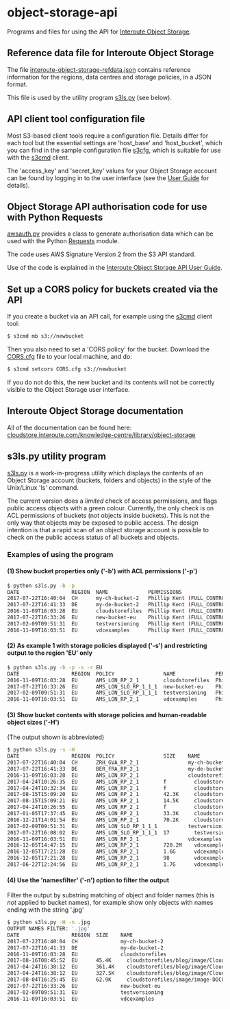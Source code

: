 # object-storage-api

Programs and files for using the API for [Interoute Object Storage](https://cloudstore.interoute.com/object-storage).

## Reference data file for Interoute Object Storage

The file [interoute-object-storage-refdata.json](https://raw.githubusercontent.com/Interoute/object-storage-api/master/interoute-object-storage-refdata.json) contains reference information for the regions, data centres and storage policies, in a JSON format.

This file is used by the utility program [s3ls.py](https://raw.githubusercontent.com/Interoute/object-storage-api/master/s3ls.py) (see below).

## API client tool configuration file

Most S3-based client tools require a configuration file. Details differ for each tool but the essential settings are 'host_base' and 'host_bucket', which you can find in the sample configuration file [s3cfg](https://raw.githubusercontent.com/Interoute/object-storage-api/master/s3cfg), which is suitable for use with the [s3cmd](http://s3tools.org/s3cmd) client. 

The 'access_key' and 'secret_key' values for your Object Storage account can be found by logging in to the user interface (see the [User Guide](https://cloudstore.interoute.com/knowledge-centre/library/object-storage-user-guide) for details).

## Object Storage API authorisation code for use with Python Requests

[awsauth.py](https://github.com/Interoute/object-storage-api/blob/master/awsauth.py) provides a class to generate authorisation data which can be used with the Python [Requests](http://docs.python-requests.org) module.

The code uses AWS Signature Version 2 from the S3 API standard.

Use of the code is explained in the [Interoute Object Storage API User Guide](https://cloudstore.interoute.com/knowledge-centre/library/object-storage-api-user-guide).

## Set up a CORS policy for buckets created via the API

If you create a bucket via an API call, for example using the [s3cmd](http://s3tools.org/s3cmd) client tool:

```sh
$ s3cmd mb s3://newbucket
```
Then you also need to set a 'CORS policy' for the bucket. Download the [CORS.cfg](https://raw.githubusercontent.com/Interoute/object-storage-api/master/CORS.cfg) file to your local machine, and do: 

```sh
$ s3cmd setcors CORS.cfg s3://newbucket
```

If you do not do this, the new bucket and its contents will not be correctly visible to the Object Storage user interface.

## Interoute Object Storage documentation

All of the documentation can be found here: [cloudstore.interoute.com/knowledge-centre/library/object-storage](https://cloudstore.interoute.com/knowledge-centre/library/object-storage)

## s3ls.py utility program

[s3ls.py](https://raw.githubusercontent.com/Interoute/object-storage-api/master/s3ls.py) is a work-in-progress utility which displays the contents of an Object Storage account (buckets, folders and objects) in the style of the Unix/Linux 'ls' command.

The current version does a *limited* check of access permissions, and flags public access objects with a green colour. Currently, the only check is on ACL permissions of buckets (not objects inside buckets). This is not the only way that objects may be exposed to public access. The design intention is that a rapid scan of an object storage account is possible to check on the public access status of all buckets and objects.

### Examples of using the program 

#### (1) Show bucket properties only ('-b') with ACL permissions ('-p')

```sh
$ python s3ls.py -b -p
DATE                 REGION  NAME             PERMISSIONS                                 
2017-07-22T16:40:04  CH      my-ch-bucket-2   Phillip Kent (FULL_CONTROL)                 
2017-07-22T16:41:33  DE      my-de-bucket-2   Phillip Kent (FULL_CONTROL)                 
2016-11-09T16:03:28  EU      cloudstorefiles  Phillip Kent (FULL_CONTROL), AllUsers (READ)
2017-07-22T16:33:26  EU      new-bucket-eu    Phillip Kent (FULL_CONTROL)                 
2017-02-09T09:51:31  EU      testversioning   Phillip Kent (FULL_CONTROL)                 
2016-11-09T16:03:51  EU      vdcexamples      Phillip Kent (FULL_CONTROL), AllUsers (READ)
```

#### (2) As example 1 with storage policies displayed ('-s') and restricting output to the region 'EU' only

```sh
$ python s3ls.py -b -p -s -r EU
DATE                 REGION  POLICY                NAME             PERMISSIONS                                 
2016-11-09T16:03:28  EU      AMS_LON_RP_2_1        cloudstorefiles  Phillip Kent (FULL_CONTROL), AllUsers (READ)
2017-07-22T16:33:26  EU      AMS_LON_SLO_RP_1_1_1  new-bucket-eu    Phillip Kent (FULL_CONTROL)                 
2017-02-09T09:51:31  EU      AMS_LON_SLO_RP_1_1_1  testversioning   Phillip Kent (FULL_CONTROL)                 
2016-11-09T16:03:51  EU      AMS_LON_RP_2_1        vdcexamples      Phillip Kent (FULL_CONTROL), AllUsers (READ)
```

#### (3) Show bucket contents with storage policies and human-readable object sizes ('-H')

(The output shown is abbreviated)

```sh
$ python s3ls.py -s -H
DATE                 REGION  POLICY                SIZE    NAME                                                                                                              
2017-07-22T16:40:04  CH      ZRH_GVA_RP_2_1                my-ch-bucket-2                                                                                                    
2017-07-22T16:41:33  DE      BER_FRA_RP_2_1                my-de-bucket-2                                                                                                    
2016-11-09T16:03:28  EU      AMS_LON_RP_2_1                cloudstorefiles                                                                                                   
2017-04-24T10:26:35  EU      AMS_LON_RP_2_1        f         cloudstorefiles/blog/                                                                                           
2017-04-24T10:32:34  EU      AMS_LON_RP_2_1        f         cloudstorefiles/blog/image/                                                                                     
2017-08-15T15:09:20  EU      AMS_LON_RP_2_1        42.3K     cloudstorefiles/blog/image/CloudStore-Blog-Grendel-Standby-disaster-recovery-image-diagram1.png                 
2017-08-15T15:09:21  EU      AMS_LON_RP_2_1        14.5K     cloudstorefiles/blog/image/CloudStore-Blog-Grendel-Standby-disaster-recovery-image-diagram2.png                 
2017-04-24T10:26:55  EU      AMS_LON_RP_2_1        f         cloudstorefiles/image/                                                                                          
2017-01-05T17:37:45  EU      AMS_LON_RP_2_1        33.3K     cloudstorefiles/image/image-DOC001-VDC2-Events-Events-view.png                                                  
2016-12-21T14:01:54  EU      AMS_LON_RP_2_1        70.2K     cloudstorefiles/image/image-DOC001-VDC2-MyServices-VDC-Control-Centre.png                                       
2017-02-09T09:51:31  EU      AMS_LON_SLO_RP_1_1_1          testversioning                                                                                                    
2017-07-22T16:08:02  EU      AMS_LON_SLO_RP_1_1_1  17        testversioning/testobject                                                                                       
2016-11-09T16:03:51  EU      AMS_LON_RP_2_1                vdcexamples                                                                                                       
2016-12-05T14:47:15  EU      AMS_LON_RP_2_1        720.2M    vdcexamples/CentOS64-template-121213.ova                                                                        
2016-12-05T17:21:28  EU      AMS_LON_RP_2_1        1.6G      vdcexamples/linuxmint-18-cinnamon-64bit.iso                                                                     
2016-12-05T17:21:28  EU      AMS_LON_RP_2_1        98        vdcexamples/linuxmint-18-sha256checksum.txt                                                                     
2017-06-22T12:24:56  EU      AMS_LON_RP_2_1        1.7G      vdcexamples/linuxmint-18.1-mate-64bit.iso
```

#### (4) Use the 'namesfilter' ('-n') option to filter the output

Filter the output by substring matching of object and folder names (this is *not* applied to bucket names), for example show only objects with names ending with the string '.jpg'

```sh
$ python s3ls.py -H -n .jpg
OUTPUT NAMES FILTER: '.jpg'
DATE                 REGION  SIZE    NAME                                                                                                              
2017-07-22T16:40:04  CH              my-ch-bucket-2                                                                                                    
2017-07-22T16:41:33  DE              my-de-bucket-2                                                                                                    
2016-11-09T16:03:28  EU              cloudstorefiles                                                                                                   
2017-08-16T08:45:52  EU      45.4K     cloudstorefiles/blog/image/CloudStore-Blog-Morrish-Data-location-location-image-Pins-marking-location-on-map.jpg
2017-04-24T16:38:12  EU      361.4K    cloudstorefiles/blog/image/CloudStore-blog-20141118-BigRedButton1.jpg                                           
2017-04-24T16:38:12  EU      327.5K    cloudstorefiles/blog/image/CloudStore-blog-20141118-BigRedButton2.jpg                                           
2017-08-04T16:25:45  EU      62.9K     cloudstorefiles/image/image-DOC085-RedHatCloudAccess-Register-Image-form.jpg                                    
2017-07-22T16:33:26  EU              new-bucket-eu                                                                                                     
2017-02-09T09:51:31  EU              testversioning                                                                                                    
2016-11-09T16:03:51  EU              vdcexamples
```


